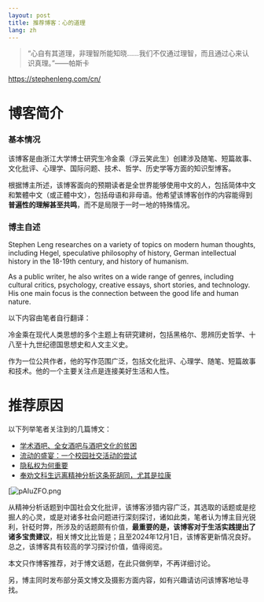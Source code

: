 ```yaml
---
layout: post
title: 推荐博客：心的道理
lang: zh
---
```


>“心自有其道理，非理智所能知晓……我们不仅通过理智，而且通过心来认识真理。”——帕斯卡

<https://stephenleng.com/cn/>

# 博客简介

### 基本情况

该博客是由浙江大学博士研究生冷金乘（浮云笑此生）创建涉及随笔、短篇故事、文化批评、心理学、国际问题、技术、哲学、历史学等方面的知识型博客。

根据博主所述，该博客面向的预期读者是全世界能够使用中文的人，包括简体中文和繁體中文（或正體中文），包括母语和非母语。他希望该博客创作的内容能得到**普遍性的理解甚至共鸣**，而不是局限于一时一地的特殊情况。

### 博主自述

Stephen Leng researches on a variety of topics on modern human thoughts, including Hegel, speculative philosophy of history, German intellectual history in the 18-19th century, and history of humanism.

As a public writer, he also writes on a wide range of genres, including cultural critics, psychology, creative essays, short stories, and technology. His one main focus is the connection between the good life and human nature.

以下内容由笔者自行翻译：

冷金乘在现代人类思想的多个主题上有研究建树，包括黑格尔、思辨历史哲学、十八至十九世纪德国思想史和人文主义史。

作为一位公共作者，他的写作范围广泛，包括文化批评、心理学、随笔、短篇故事和技术。他的一个主要关注点是连接美好生活和人性。

# 推荐原因

以下列举笔者关注到的几篇博文：

- [学术酒吧、全女酒吧与酒吧文化的贫困](https://stephenleng.com/cn/academic-bars-and-all-women-bars/)
- [流动的盛宴：一个校园社交活动的尝试](https://stephenleng.com/cn/a-moveable-feast/)
- [隐私权为何重要](https://stephenleng.com/cn/why-does-right-to-privacy-matter/)
- [奉劝文科生远离精神分析这条死胡同，尤其是拉康](https://stephenleng.com/cn/stay-away-from-psychoanalysis-and-lacan/)

[![pAIuZFO.png](https://s21.ax1x.com/2024/12/01/pAIuZFO.png)

从精神分析话题到中国社会文化批评，该博客涉猎内容广泛，其选取的话题或是挖掘人的心灵，或是对诸多社会问题进行深刻探讨，诸如此类，笔者认为博主目光锐利，针砭时弊，所涉及的话题颇有价值，**最重要的是，该博客对于生活实践提出了诸多宝贵建议**，相关博文比比皆是；且至2024年12月1日，该博客更新情况良好。总之，该博客具有较高的学习探讨价值，值得阅览。

本文只作博客推荐，对于博文话题，在此只做例举，不再详细讨论。

另，博主同时发布部分英文博文及摄影方面内容，如有兴趣请访问该博客地址寻找。
